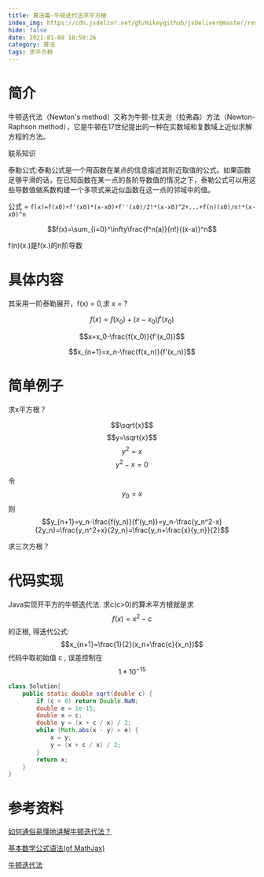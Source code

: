 ```yaml
---
title: 算法篇-牛顿迭代法求平方根
index_img: https://cdn.jsdelivr.net/gh/mikeygithub/jsDeliver@master/resource/img/niudun.gif
hide: false
date: 2021-01-08 10:59:26
category: 算法
tags: 求平方根
---
```


# 简介

<p class="note note-primary">
    牛顿迭代法（Newton's method）又称为牛顿-拉夫逊（拉弗森）方法（Newton-Raphson method），它是牛顿在17世纪提出的一种在实数域和复数域上近似求解方程的方法。
</p>

联系知识

<p class="note note-primary">
    泰勒公式:泰勒公式是一个用函数在某点的信息描述其附近取值的公式。如果函数足够平滑的话，在已知函数在某一点的各阶导数值的情况之下，泰勒公式可以用这些导数值做系数构建一个多项式来近似函数在这一点的邻域中的值。
</p>

公式 = `f(x)=f(x0)+f'(x0)*(x-x0)+f''(x0)/2!*(x-x0)^2+...+f(n)(x0)/n!*(x-x0)^n`

$$f(x)=\sum_{i=0}^\infty\frac{f^n(a)}{n!}{(x-a)}^n$$

f(n)(x.)是f(x.)的n阶导数

# 具体内容

<p class="note note-primary">
    其采用一阶泰勒展开，f(x) = 0,求 x = ? 
</p>

$$f(x)=f(x_0)+(x-x_0)f'(x_0)$$

$$x=x_0-\frac{f(x_0)}{f'(x_0)}$$

$$x_{n+1}=x_n-\frac{f(x_n)}{f'(x_n)}$$

# 简单例子

<p class="note note-primary">
    求x平方根？
</p>

$$\sqrt{x}$$ 
$$y=\sqrt{x}$$ 
$$y^2=x$$
$$y^2-x=0$$

令 $$y_0=x$$
则 $$y_{n+1}=y_n-\frac{f(y_n)}{f'(y_n)}=y_n-\frac{y_n^2-x}{2y_n}=\frac{y_n^2+x}{2y_n}=\frac{y_n+\frac{x}{y_n}}{2}$$

<p class="note note-primary">
    求三次方根？
</p>

# 代码实现

Java实现开平方的牛顿迭代法. 求c(c>0)的算术平方根就是求 $$f(x) = x^2-c$$ 的正根, 
得迭代公式: $$x_{n+1}=\frac{1}{2}(x_n+\frac{c}{x_n})$$
代码中取初始值 c , 误差控制在 $$ 1*10^{-15} $$

```java
class Solution{
    public static double sqrt(double c) {
        if (c < 0) return Double.NaN;
        double e = 1e-15;
        double x = c;
        double y = (x + c / x) / 2;
        while (Math.abs(x - y) > e) {
            x = y;
            y = (x + c / x) / 2;
        }
        return x;
    }
}
```

# 参考资料

[如何通俗易懂地讲解牛顿迭代法？](https://www.matongxue.com/madocs/205/)

[基本数学公式语法(of MathJax)](https://blog.csdn.net/ethmery/article/details/50670297)

[牛顿迭代法](https://www.mobibrw.com/2020/23324)


 